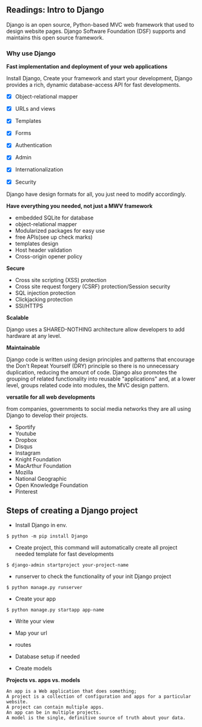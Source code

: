 ## Readings: Intro to Django

Django is an open source, Python-based MVC web framework that used to design website pages.
Django Software Foundation (DSF) supports and maintains this open source framework.

### Why use Django

**Fast implementation and deployment of your web applications**

Install Django, Create your framework and start your development, Django provides a rich, dynamic database-access API for fast developments.

- [x]  Object-relational mapper

- [x] URLs and views

- [x] Templates

- [x] Forms

- [x] Authentication

- [x] Admin

- [x] Internationalization

- [x] Security

Django have design formats for all, you just need to modify accordingly.

**Have everything you needed, not just a MWV framework**

- embedded SQLite for database
- object-relational mapper
- Modularized packages for easy use
- free APIs(see up check marks)
- templates design
- Host header validation
- Cross-origin opener policy

**Secure**
- Cross site scripting (XSS) protection
- Cross site request forgery (CSRF) protection/Session security
- SQL injection protection
- Clickjacking protection
- SSl/HTTPS

**Scalable**

Django uses a SHARED-NOTHING architecture allow developers to add hardware at any level.

**Maintainable**

Django code is written using design principles and patterns that encourage the Don't Repeat Yourself (DRY) principle 
so there is no unnecessary duplication, reducing the amount of code. Django also promotes the grouping of related functionality into reusable "applications" and, 
at a lower level, groups related code into modules, the MVC design pattern.

**versatile for all web developments**

from companies, governments to social media networks they are all using Django to develop their projects.
- Sportify
- Youtube
- Dropbox
- Disqus
- Instagram
- Knight Foundation
- MacArthur Foundation
- Mozilla
- National Geographic
- Open Knowledge Foundation
- Pinterest


## Steps of creating a Django project

- Install Django in env.
```angular2html
$ python -m pip install Django
```

- Create project, this command will automatically create all project needed template for fast developments
```angular2html
$ django-admin startproject your-project-name
```
- runserver to check the functionality of your init Django project
```angular2html
$ python manage.py runserver
```

- Create your app
```angular2html
$ python manage.py startapp app-name
```
- Write your view
- Map your url
- routes

- Database setup if needed
- Create models

**Projects vs. apps vs. models**
```angular2html
An app is a Web application that does something;
A project is a collection of configuration and apps for a particular website. 
A project can contain multiple apps. 
An app can be in multiple projects.
A model is the single, definitive source of truth about your data. 
```

